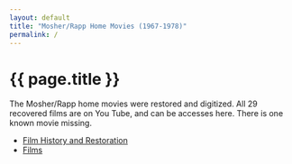 ```yaml
---
layout: default
title: "Mosher/Rapp Home Movies (1967-1978)"
permalink: /
---
```


# {{ page.title }}

The Mosher/Rapp home movies were restored and digitized.
All 29 recovered films are on You Tube, and can be accesses here.
There is one known movie missing.

* [Film History and Restoration](restore)
* [Films](films)
